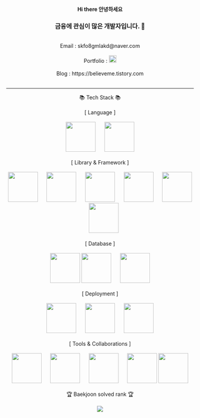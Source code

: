 <div align="center">
<h4>Hi there 안녕하세요 </h4>
<h3>금융에 관심이 많은 개발자입니다. 👋</h3>
<br/>
  Email : skfo8gmlakd@naver.com<br/>
  <br/>
  Portfolio : <a href="https://same-pedestrian-031.notion.site/61757c70a5c14ec990d587ef76dab230?pvs=4"><img src="https://img.shields.io/badge/Notion-%23000000.svg?style=for-the-badge&logo=notion&logoColor=white" height="20"/></a> <br/>
  <br/>
  Blog : https://believeme.tistory.com<br/>
  <br/>
  <hr>
  📚 Tech Stack 📚<br/>
  <br/>
  [ Language ]<br/><br/>
  <img src="https://github.com/ParkSungCheol/ParkSungCheol/assets/93702296/13e22926-6584-4c02-973c-058473bc20c9" height="80">
  &nbsp;&nbsp;&nbsp;&nbsp;
  <img src="https://github.com/ParkSungCheol/ParkSungCheol/assets/93702296/e3533977-c7a0-430c-9499-31822115d0ed" height="80">
  <br/><br/>
  [ Library & Framework ]<br/><br/>
  <img src="https://github.com/ParkSungCheol/ParkSungCheol/assets/93702296/6e73baa9-a104-41e7-b50b-836864862309" height="80">
  &nbsp;&nbsp;&nbsp;&nbsp;
  <img src="https://github.com/ParkSungCheol/ParkSungCheol/assets/93702296/574185f9-24c4-4b6f-9f08-f8f86cb0b9f6" height="80">
  &nbsp;&nbsp;&nbsp;&nbsp;
  <img src="https://github.com/ParkSungCheol/ParkSungCheol/assets/93702296/b53bc133-5d09-490d-b801-73feca9395a8" height="80">
  &nbsp;&nbsp;&nbsp;&nbsp;
  <img src="https://github.com/ParkSungCheol/ParkSungCheol/assets/93702296/41b6f3fc-0a9b-48ca-bbae-315211a5c5a2" height="80">
  &nbsp;&nbsp;&nbsp;&nbsp;
  <img src="https://github.com/ParkSungCheol/ParkSungCheol/assets/93702296/f3ebe388-243b-4d3f-b2bf-0eb4ca8a647f" height="80">
  &nbsp;&nbsp;&nbsp;&nbsp;
  <img src="https://github.com/ParkSungCheol/ParkSungCheol/assets/93702296/a567ba18-06c1-43d3-a946-efc78287e594" height="80">
  <br/><br/>
  [ Database ]<br/><br/>
  <img src="https://github.com/ParkSungCheol/ParkSungCheol/assets/93702296/d6eb577d-5e5a-4f28-9371-a8e344d91db7" height="80">
  <img src="https://github.com/ParkSungCheol/ParkSungCheol/assets/93702296/615e4b34-6688-4929-bc9b-4df6dd2a13f6" height="80">
  &nbsp;&nbsp;&nbsp;&nbsp;
  <img src="https://github.com/ParkSungCheol/ParkSungCheol/assets/93702296/2b9aa0a6-ef40-49e5-a9e8-9604fec3637c" height="80">
  <br/><br/>
  [ Deployment ]<br/><br/>
  <img src="https://github.com/ParkSungCheol/ParkSungCheol/assets/93702296/493c2156-f5e4-4955-9593-8043a971c687" height="80">
  &nbsp;&nbsp;&nbsp;&nbsp;
  <img src="https://github.com/ParkSungCheol/ParkSungCheol/assets/93702296/00e765eb-fad9-4028-a873-ed266620d44a" height="80">
  &nbsp;&nbsp;&nbsp;&nbsp;
  <img src="https://github.com/ParkSungCheol/ParkSungCheol/assets/93702296/5880225a-206d-41fd-8972-9d6eb0999f9d" height="80">
  <br/><br/>
  [ Tools & Collaborations ]<br/><br/>
  <img src="https://github.com/ParkSungCheol/ParkSungCheol/assets/93702296/f0d7984b-0dcb-471e-b76c-286f5c05840d" height="80">
  &nbsp;&nbsp;&nbsp;&nbsp;
  <img src="https://github.com/ParkSungCheol/ParkSungCheol/assets/93702296/928769ef-7997-4914-9577-749ec4b9e7f2" height="80">
  &nbsp;&nbsp;&nbsp;&nbsp;
  <img src="https://github.com/ParkSungCheol/ParkSungCheol/assets/93702296/95ee7800-4634-4447-8165-943e06065031" height="80">
  &nbsp;&nbsp;&nbsp;&nbsp;
  <img src="https://github.com/ParkSungCheol/ParkSungCheol/assets/93702296/d3b48a75-2e6d-4ac8-b8e4-fa8f7e20b2f0" height="80">
  <img src="https://github.com/ParkSungCheol/ParkSungCheol/assets/93702296/398f9ef9-bcb3-4893-9bed-793ec6662712" height="80">
  <br/><br/>
  🏆 Baekjoon solved rank 🏆<br/>
  <br/>
  <a href="https://solved.ac/profile/skfo8gmlakd"><img src="http://mazassumnida.wtf/api/generate_badge?boj=skfo8gmlakd"/></a>
</div>
